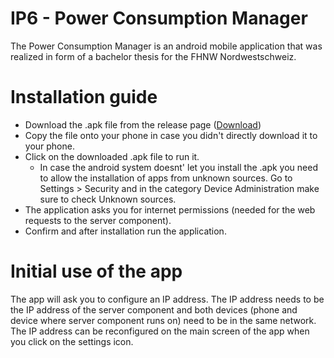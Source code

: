 # IP6 - Power Consumption Manager
The Power Consumption Manager is an android mobile application that was realized in form of a bachelor thesis for the FHNW Nordwestschweiz.

# Installation guide
* Download the .apk file from the release page ([Download](https://github.com/radaced/ip5-PCM/releases))
* Copy the file onto your phone in case you didn't directly download it to your phone.
* Click on the downloaded .apk file to run it.
  * In case the android system doesnt' let you install the .apk you need to allow the installation of apps from unknown sources. Go to Settings > Security and in the category Device Administration make sure to check Unknown sources.
* The application asks you for internet permissions (needed for the web requests to the server component).
* Confirm and after installation run the application.

# Initial use of the app
The app will ask you to configure an IP address. The IP address needs to be the IP address of the server component and both devices (phone and device where server component runs on) need to be in the same network. The IP address can be reconfigured on the main screen of the app when you click on the settings icon.
